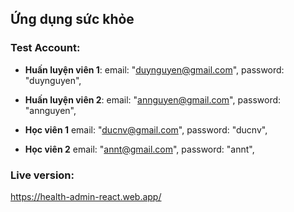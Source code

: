 ## Ứng dụng sức khỏe

### Test Account:

* **Huấn luyện viên 1**:
email: "duynguyen@gmail.com",
password: "duynguyen",

* **Huấn luyện viên 2**:
email: "annguyen@gmail.com",
password: "annguyen",

* **Học viên 1**
email: "ducnv@gmail.com",
password: "ducnv",
* **Học viên 2**
email: "annt@gmail.com",
password: "annt",

### Live version:
https://health-admin-react.web.app/
